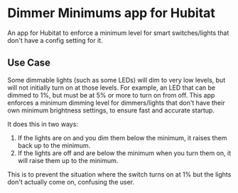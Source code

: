 # Dimmer Minimums app for Hubitat
An app for Hubitat to enforce a minimum level for smart switches/lights that don't have a config setting for it.

## Use Case
Some dimmable lights (such as some LEDs) will dim to very low levels, but will not initially turn on at those levels.  For example, an LED that can be dimmed to 1%, but must be at 5% or more to turn on from off.  This app enforces a minimum dimming level for dimmers/lights that don't have their own minimum brightness settings, to ensure fast and accurate startup.

It does this in two ways:
1. If the lights are on and you dim them below the minimum, it raises them back up to the minimum.
2. If the lights are off and are below the minimum when you turn them on, it will raise them up to the minimum.

This is to prevent the situation where the switch turns on at 1% but the lights don't actually come on, confusing the user.

